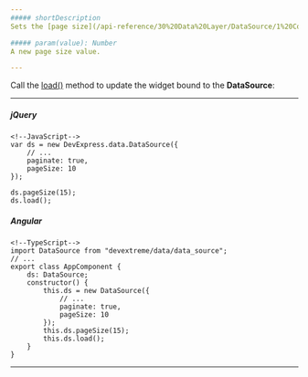 ```yaml
---
##### shortDescription
Sets the [page size](/api-reference/30%20Data%20Layer/DataSource/1%20Configuration/pageSize.md '/Documentation/ApiReference/Data_Layer/DataSource/Configuration/#pageSize').

##### param(value): Number
A new page size value.

---
```

Call the [load()](/api-reference/30%20Data%20Layer/DataSource/3%20Methods/load().md '/Documentation/ApiReference/Data_Layer/DataSource/Methods/#load') method to update the widget bound to the **DataSource**:

---
##### jQuery

    <!--JavaScript-->
    var ds = new DevExpress.data.DataSource({
        // ...
        paginate: true,
        pageSize: 10
    });

    ds.pageSize(15);
    ds.load();

##### Angular

    <!--TypeScript-->
    import DataSource from "devextreme/data/data_source";
    // ...
    export class AppComponent {
        ds: DataSource;
        constructor() {
            this.ds = new DataSource({
                // ...
                paginate: true,
                pageSize: 10
            });
            this.ds.pageSize(15);
            this.ds.load();
        }
    }

---